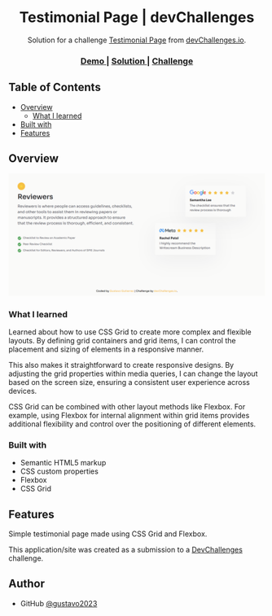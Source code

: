 <!-- Please update value in the {}  -->

<h1 align="center">Testimonial Page | devChallenges</h1>

<div align="center">
   Solution for a challenge <a href="https://devchallenges.io/challenge/testimonial-page" target="_blank">Testimonial Page</a> from <a href="http://devchallenges.io" target="_blank">devChallenges.io</a>.
</div>

<div align="center">
  <h3>
    <a href="https://gustavo2023.github.io/testimonial-page/">
      Demo
    </a>
    <span> | </span>
    <a href="https://devchallenges.io/solution/43011">
      Solution
    </a>
    <span> | </span>
    <a href="https://devchallenges.io/challenge/testimonial-page">
      Challenge
    </a>
  </h3>
</div>

<!-- TABLE OF CONTENTS -->

## Table of Contents

- [Overview](#overview)
  - [What I learned](#what-i-learned)
- [Built with](#built-with)
- [Features](#features)

<!-- OVERVIEW -->

## Overview

![screenshot](./resources/screencpature.png)

### What I learned

Learned about how to use CSS Grid to create more complex and flexible layouts. By defining grid containers and grid items, I can control the placement and sizing of elements in a responsive manner.

This also makes it straightforward to create responsive designs. By adjusting the grid properties within media queries, I can change the layout based on the screen size, ensuring a consistent user experience across devices.

CSS Grid can be combined with other layout methods like Flexbox. For example, using Flexbox for internal alignment within grid items provides additional flexibility and control over the positioning of different elements.

### Built with

- Semantic HTML5 markup
- CSS custom properties
- Flexbox
- CSS Grid

## Features

Simple testimonial page made using CSS Grid and Flexbox.

This application/site was created as a submission to a [DevChallenges](https://devchallenges.io/challenges-dashboard) challenge.

## Author

- GitHub [@gustavo2023](https://github.com/gustavo2023)
